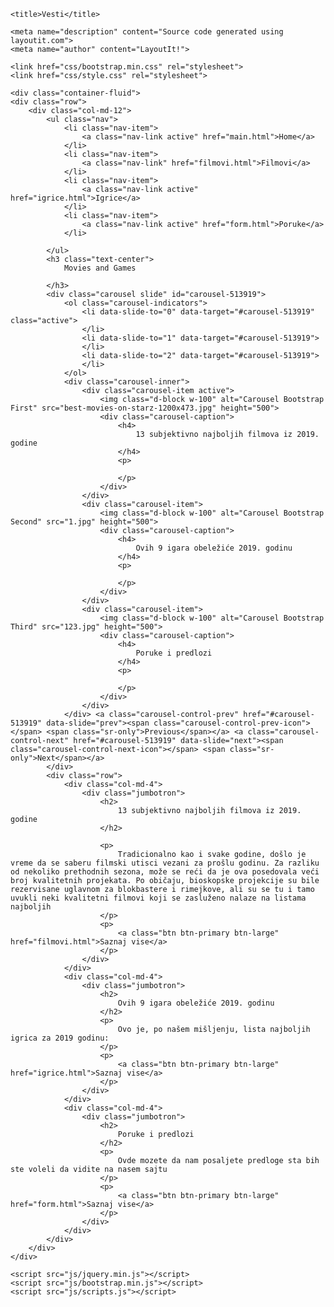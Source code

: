 <!DOCTYPE html>
<html lang="en">
  <head>
    <meta charset="utf-8">
    <meta http-equiv="X-UA-Compatible" content="IE=edge">
    <meta name="viewport" content="width=device-width, initial-scale=1">

    <title>Vesti</title>

    <meta name="description" content="Source code generated using layoutit.com">
    <meta name="author" content="LayoutIt!">

    <link href="css/bootstrap.min.css" rel="stylesheet">
    <link href="css/style.css" rel="stylesheet">

  </head>
  <body>

    <div class="container-fluid">
	<div class="row">
		<div class="col-md-12">
			<ul class="nav">
				<li class="nav-item">
					<a class="nav-link active" href="main.html">Home</a>
				</li>
				<li class="nav-item">
					<a class="nav-link" href="filmovi.html">Filmovi</a>
				</li>
				<li class="nav-item">
					<a class="nav-link active" href="igrice.html">Igrice</a>
				</li>
				<li class="nav-item">
					<a class="nav-link active" href="form.html">Poruke</a>
				</li>
				
			</ul>
			<h3 class="text-center">
				Movies and Games
				
			</h3>
			<div class="carousel slide" id="carousel-513919">
				<ol class="carousel-indicators">
					<li data-slide-to="0" data-target="#carousel-513919" class="active">
					</li>
					<li data-slide-to="1" data-target="#carousel-513919">
					</li>
					<li data-slide-to="2" data-target="#carousel-513919">
					</li>
				</ol>
				<div class="carousel-inner">
					<div class="carousel-item active">
						<img class="d-block w-100" alt="Carousel Bootstrap First" src="best-movies-on-starz-1200x473.jpg" height="500">
						<div class="carousel-caption">
							<h4>
								13 subjektivno najboljih filmova iz 2019. godine
							</h4>
							<p>
								
							</p>
						</div>
					</div>
					<div class="carousel-item">
						<img class="d-block w-100" alt="Carousel Bootstrap Second" src="1.jpg" height="500">
						<div class="carousel-caption">
							<h4>
								Ovih 9 igara obeležiće 2019. godinu
							</h4>
							<p>
								
							</p>
						</div>
					</div>
					<div class="carousel-item">
						<img class="d-block w-100" alt="Carousel Bootstrap Third" src="123.jpg" height="500">
						<div class="carousel-caption">
							<h4>
								Poruke i predlozi
							</h4>
							<p>
								
							</p>
						</div>
					</div>
				</div> <a class="carousel-control-prev" href="#carousel-513919" data-slide="prev"><span class="carousel-control-prev-icon"></span> <span class="sr-only">Previous</span></a> <a class="carousel-control-next" href="#carousel-513919" data-slide="next"><span class="carousel-control-next-icon"></span> <span class="sr-only">Next</span></a>
			</div>
			<div class="row">
				<div class="col-md-4">
					<div class="jumbotron">
						<h2>
							13 subjektivno najboljih filmova iz 2019. godine
						</h2>

						<p>
							Tradicionalno kao i svake godine, došlo je vreme da se saberu filmski utisci vezani za prošlu godinu. Za razliku od nekoliko prethodnih sezona, može se reći da je ova posedovala veći broj kvalitetnih projekata. Po običaju, bioskopske projekcije su bile rezervisane uglavnom za blokbastere i rimejkove, ali su se tu i tamo uvukli neki kvalitetni filmovi koji se zasluženo nalaze na listama najboljih
						</p>
						<p>
							<a class="btn btn-primary btn-large" href="filmovi.html">Saznaj vise</a>
						</p>
					</div>
				</div>
				<div class="col-md-4">
					<div class="jumbotron">
						<h2>
							Ovih 9 igara obeležiće 2019. godinu
						</h2>
						<p>
							Ovo je, po našem mišljenju, lista najboljih igrica za 2019 godinu:
						</p>
						<p>
							<a class="btn btn-primary btn-large" href="igrice.html">Saznaj vise</a>
						</p>
					</div>
				</div>
				<div class="col-md-4">
					<div class="jumbotron">
						<h2>
							Poruke i predlozi
						</h2>
						<p>
							Ovde mozete da nam posaljete predloge sta bih ste voleli da vidite na nasem sajtu
						</p>
						<p>
							<a class="btn btn-primary btn-large" href="form.html">Saznaj vise</a>
						</p>
					</div>
				</div>
			</div>
		</div>
	</div>
</div>

    <script src="js/jquery.min.js"></script>
    <script src="js/bootstrap.min.js"></script>
    <script src="js/scripts.js"></script>
  </body>
</html>
